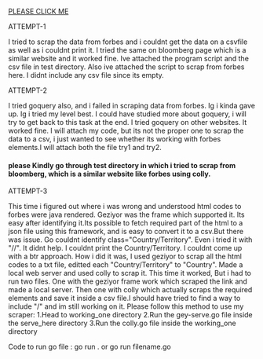 [PLEASE CLICK ME](http://akshaj000.github.io/2021/09/29/webscrapping/)

ATTEMPT-1

I tried to scrap the data from forbes and i couldnt get the data on a csvfile as well as i couldnt print it. I tried the same on bloomberg page which is a similar website and it worked fine. Ive attached the program script and the csv file in test directory. Also ive attached the script to scrap from forbes here. I didnt include any csv file since its empty.

ATTEMPT-2

I tried goquery also, and i failed in scraping data from forbes. Ig i kinda gave up. Ig i tried my level best. I could have studied more about goquery, i will try to get back to this task at the end.
I tried goquery on other websites. It worked fine. I will attach my code, but its not the proper one to scrap the data to a csv, i just wanted to see whether its working with forbes elements.I will attach both the file try1 and try2.

#### please Kindly go through test directory in which i tried to scrap from bloomberg, which is a similar website like forbes using colly.

ATTEMPT-3

This time i figured out where i was wrong and understood html codes to forbes were java rendered. Geziyor was the frame which supported it. Its easy after identifying it.Its possible to fetch required part of the html to a json file using this framework, and is easy to convert it to a csv.But there was issue. Go couldnt identify  class="Country/Territory". Even i tried it with "//". It didnt help. I couldnt print the Country/Territory. I couldnt come up with a btr approach. How i did it was, I used geziyor to scrap all the html codes to a txt file, editted each "Country/Territory"  to "Country". Made a local web server and used colly to scrap it. This time it worked, But i had to run two files. One with the geziyor frame work which scraped the link and made a local server. Then one with colly which actually scraps the required elements and save it inside a csv file.I should have tried to find a way to include "/" and im still working on it.
Please follow this method to use my scraper:
1.Head to working_one directory
2.Run the gey-serve.go file inside the serve_here directory
3.Run the colly.go file inside the working_one directory

Code to run go file : go run . or go run filename.go


